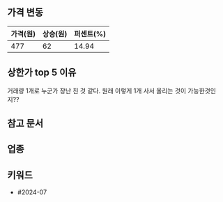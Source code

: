 ## 가격 변동
| 가격(원) | 상승(원) | 퍼센트(%) |
| ----- | ----- | ------ |
| 477   | 62    | 14.94  |
## 상한가 top 5 이유
거래량 1개로 누군가 장난 친 것 같다. 원래 이렇게 1개 사서 올리는 것이 가능한것인지??
## 참고 문서
## 업종
## 키워드
- #2024-07